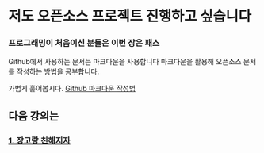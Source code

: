 # 저도 오픈소스 프로젝트 진행하고 싶습니다
### 프로그래밍이 처음이신 분들은 이번 장은 패스

Github에서 사용하는 문서는 마크다운을 사용합니다
마크다운을 활용해 오픈소스 문서를 작성하는 방법을 공부합니다.

가볍게 훑어봅시다. [Github 마크다운 작성법](https://gist.github.com/ihoneymon/652be052a0727ad59601)


## 다음 강의는
### [1. 장고랑 친해지자](https://github.com/haedal-with-knu/djangoBootcamp/blob/master/tutorials.md)  